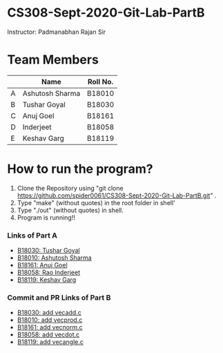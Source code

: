 # CS308-Sept-2020-Git-Lab-PartB
Instructor: Padmanabhan Rajan Sir
# Team Members

|   | Name | Roll No.  |
|--------|--------|--------|
|A| Ashutosh Sharma  | B18010  |
|B| Tushar Goyal | B18030  |
|C| Anuj Goel    | B18161  |
|D|  Inderjeet | B18058  |
|E| Keshav Garg  | B18119  |


# How to run the program?
1. Clone the Repository using "git clone https://github.com/spider0061/CS308-Sept-2020-Git-Lab-PartB.git" . 
2. Type "make" (without quotes) in the root folder in shell'
3. Type "./out" (without quotes) in shell.
4. Program is running!!


### Links of Part A

* [B18030: Tushar Goyal] 
* [B18010: Ashutosh Sharma] 
* [B18161: Anuj Goel] 
* [B18058: Rao Inderjeet] 
* [B18119: Keshav Garg] 

[//]: # (These are reference links)
   [B18030: Tushar Goyal]: <https://github.com/tushargoyal22/CS308-Sept-2020-Git-Lab>
   [B18010: Ashutosh Sharma]: <https://github.com/spider0061/CS308-Sept-2020>
   [B18058: Rao Inderjeet]: <https://github.com/inder128/CS308-Sept-2020-Git-Lab>
   [B18161: Anuj Goel]: <https://github.com/AnujGoel-B18161/CS308-Sept-2020-Git-Lab-1>
   [B18119: Keshav Garg]: <https://github.com/keshav234156/CS308-Sept-2020-Git-Lab-1>
   
### Commit and PR Links of Part B

* [B18030: add vecadd.c] 
* [B18010: add vecprod.c] 
* [B18161: add vecnorm.c] 
* [B18058: add vecdot.c] 
* [B18119: add vecangle.c] 

[//]: # (These are reference links)
   [B18030: add vecadd.c]: <https://github.com/spider0061/CS308-Sept-2020-Git-Lab-PartB/pull/2>
   [B18010: add vecprod.c]: <https://github.com/spider0061/CS308-Sept-2020-Git-Lab-PartB/commit/d766a755765550643f32cc5cec75231c27f82523>
   [B18058: add vecdot.c]: <https://github.com/spider0061/CS308-Sept-2020-Git-Lab-PartB/pull/1>
   [B18161: add vecnorm.c]: <https://github.com/spider0061/CS308-Sept-2020-Git-Lab-PartB/pull/3>
   [B18119: add vecangle.c]: <https://github.com/spider0061/CS308-Sept-2020-Git-Lab-PartB/pull/4>

